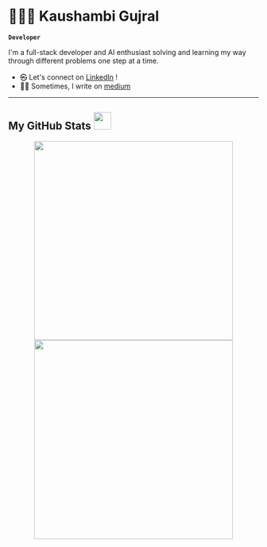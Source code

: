 # 👩🏻‍💻 Kaushambi Gujral

**`Developer`**

I'm a full-stack developer and AI enthusiast solving and learning my way through different problems one step at a time. 

- ㉿ Let's connect on [LinkedIn](https://www.linkedin.com/in/kaushambi-gujral/) !
- ✍🏼 Sometimes, I write on [medium](https://medium.com/@connect2kaushambi)

---
 ##  My GitHub Stats <img src = "https://i.pinimg.com/originals/65/c4/f4/65c4f452571be1261e9c623f7da488ac.gif" width = 35px> 
<p align = "center">
  <img src = "https://github-readme-stats.vercel.app/api?username=kgujral2612&show_icons=true&theme=bear" width = 400>
  <img src = "https://github-readme-streak-stats.herokuapp.com?user=kgujral2612&theme=dark&hide_border=true" width = 400>
</p>

